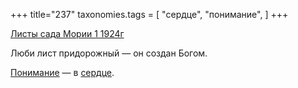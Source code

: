 +++
title="237"
taxonomies.tags = [
 "сердце",
 "понимание",
]
+++

[Листы сада Мории 1 1924г](/agni/1924)

Люби лист придорожный — он создан Богом.   

[Понимание](/tags/понимание) — в [сердце](/tags/сердце).   

